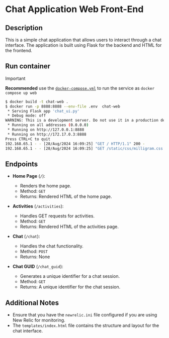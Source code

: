 # Chat Application Web Front-End

## Description

This is a simple chat application that allows users to interact through a chat interface. The application is built using Flask for the backend and HTML for the frontend.

## Run container

> [!IMPORTANT]
> **Recommended**  use the [`docker-compose.yml`](../docker-compose.yml) to run the service as `docker compose up web`

```bash
$ docker build -t chat-web .    
$ docker run -p 8888:8888 --env-file .env  chat-web
 * Serving Flask app 'chat_ui.py'
 * Debug mode: off
WARNING: This is a development server. Do not use it in a production deployment. Use a production WSGI server instead.
 * Running on all addresses (0.0.0.0)
 * Running on http://127.0.0.1:8888
 * Running on http://172.17.0.3:8888
Press CTRL+C to quit
192.168.65.1 - - [28/Aug/2024 16:09:25] "GET / HTTP/1.1" 200 -
192.168.65.1 - - [28/Aug/2024 16:09:25] "GET /static/css/milligram.css HTTP/1.1" 200 -
```

## Endpoints

- **Home Page** (`/`):
  - Renders the home page.
  - Method: `GET`
  - Returns: Rendered HTML of the home page.

- **Activities** (`/activities`):
  - Handles GET requests for activities.
  - Method: `GET`
  - Returns: Rendered HTML of the activities page.

- **Chat** (`/chat`):
  - Handles the chat functionality.
  - Method: `POST`
  - Returns: None

- **Chat GUID** (`/chat_guid`):
  - Generates a unique identifier for a chat session.
  - Method: `GET`
  - Returns: A unique identifier for the chat session.

## Additional Notes

- Ensure that you have the `newrelic.ini` file configured if you are using New Relic for monitoring.
- The `templates/index.html` file contains the structure and layout for the chat interface.

